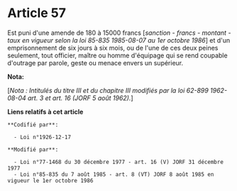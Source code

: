 # Article 57

Est puni d'une amende de 180 à 15000 francs [*sanction - francs - montant - taux en vigueur selon la loi 85-835 1985-08-07 au
1er octobre 1986*] et d'un emprisonnement de six jours à six mois, ou de l'une de ces deux peines seulement, tout officier,
maître ou homme d'équipage qui se rend coupable d'outrage par parole, geste ou menace envers un supérieur.

**Nota:**

[*Nota : Intitulés du titre III et du chapitre III modifiés par la loi 62-899 1962-08-04 art. 3 et art. 16 (JORF 5 août
1962).*]

**Liens relatifs à cet article**

	**Codifié par**:

	  - Loi n°1926-12-17

	**Modifié par**:

	  - Loi n°77-1468 du 30 décembre 1977 - art. 16 (V) JORF 31 décembre 1977
	  - Loi n°85-835 du 7 août 1985 - art. 8 (VT) JORF 8 août 1985 en vigueur le 1er octobre 1986
